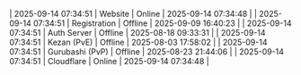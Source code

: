 | 2025-09-14 07:34:51 | Website | Online | 2025-09-14 07:34:48 |
| 2025-09-14 07:34:51 | Registration | Offline | 2025-09-09 16:40:23 |
| 2025-09-14 07:34:51 | Auth Server | Offline | 2025-08-18 09:33:31 |
| 2025-09-14 07:34:51 | Kezan (PvE) | Offline | 2025-08-03 17:58:02 |
| 2025-09-14 07:34:51 | Gurubashi (PvP) | Offline | 2025-08-23 21:44:06 |
| 2025-09-14 07:34:51 | Cloudflare | Online | 2025-09-14 07:34:48 |
